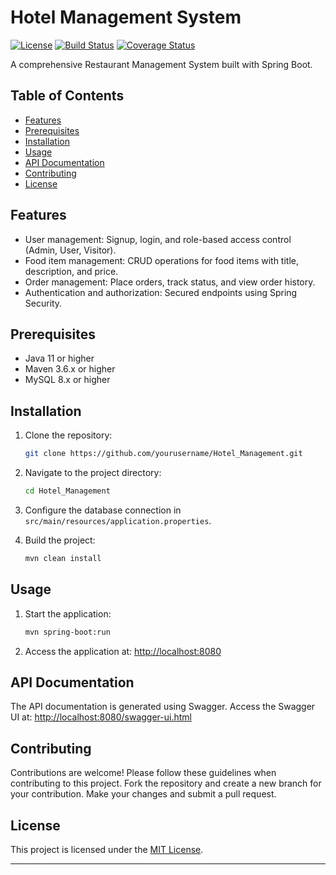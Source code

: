 # Hotel Management System

[![License](https://img.shields.io/badge/license-MIT-blue.svg)](https://opensource.org/licenses/MIT)
[![Build Status](https://travis-ci.org/yourusername/restaurant-management-system.svg?branch=main)](https://travis-ci.org/yourusername/restaurant-management-system)
[![Coverage Status](https://coveralls.io/repos/github/yourusername/restaurant-management-system/badge.svg?branch=main)](https://coveralls.io/github/yourusername/restaurant-management-system?branch=main)

A comprehensive Restaurant Management System built with Spring Boot.

## Table of Contents

- [Features](#features)
- [Prerequisites](#prerequisites)
- [Installation](#installation)
- [Usage](#usage)
- [API Documentation](#api-documentation)
- [Contributing](#contributing)
- [License](#license)

## Features

- User management: Signup, login, and role-based access control (Admin, User, Visitor).
- Food item management: CRUD operations for food items with title, description, and price.
- Order management: Place orders, track status, and view order history.
- Authentication and authorization: Secured endpoints using Spring Security.

## Prerequisites

- Java 11 or higher
- Maven 3.6.x or higher
- MySQL 8.x or higher

## Installation

1. Clone the repository:

   ```bash
   git clone https://github.com/yourusername/Hotel_Management.git
   ```

2. Navigate to the project directory:

   ```bash
   cd Hotel_Management
   ```

3. Configure the database connection in `src/main/resources/application.properties`.

4. Build the project:

   ```bash
   mvn clean install
   ```

## Usage

1. Start the application:

   ```bash
   mvn spring-boot:run
   ```

2. Access the application at: [http://localhost:8080](http://localhost:8080)

## API Documentation

The API documentation is generated using Swagger. Access the Swagger UI at: [http://localhost:8080/swagger-ui.html](http://localhost:8080/swagger-ui.html)

## Contributing

Contributions are welcome! Please follow these guidelines when contributing to this project. Fork the repository and create a new branch for your contribution. Make your changes and submit a pull request.

## License

This project is licensed under the [MIT License](https://opensource.org/licenses/MIT).

---
